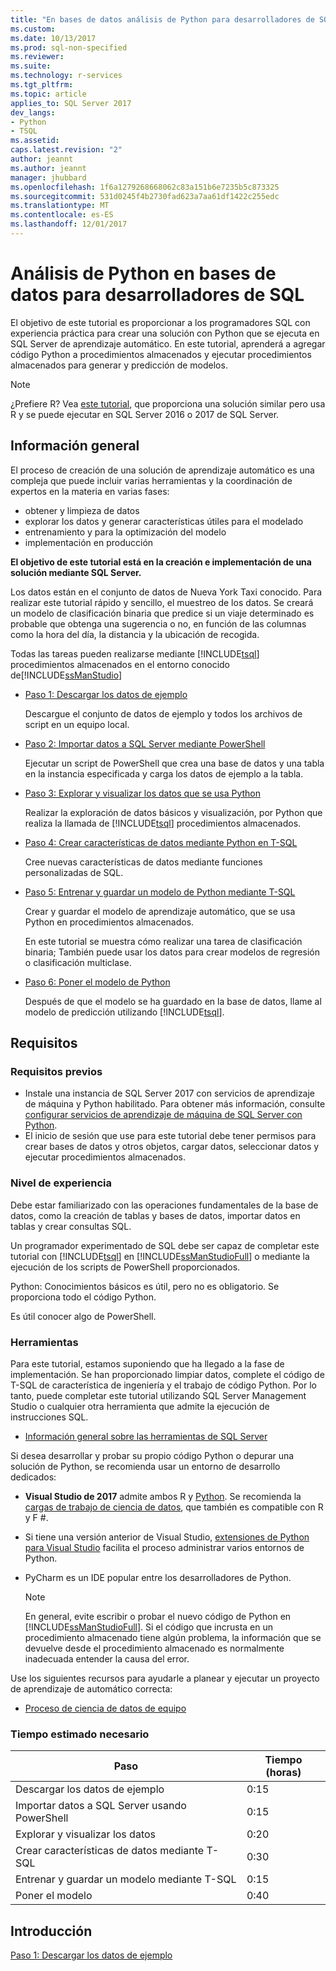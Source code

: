 ```yaml
---
title: "En bases de datos análisis de Python para desarrolladores de SQL | Documentos de Microsoft"
ms.custom: 
ms.date: 10/13/2017
ms.prod: sql-non-specified
ms.reviewer: 
ms.suite: 
ms.technology: r-services
ms.tgt_pltfrm: 
ms.topic: article
applies_to: SQL Server 2017
dev_langs:
- Python
- TSQL
ms.assetid: 
caps.latest.revision: "2"
author: jeannt
ms.author: jeannt
manager: jhubbard
ms.openlocfilehash: 1f6a1279268668062c83a151b6e7235b5c873325
ms.sourcegitcommit: 531d0245f4b2730fad623a7aa61df1422c255edc
ms.translationtype: MT
ms.contentlocale: es-ES
ms.lasthandoff: 12/01/2017
---
```

# <a name="in-database-python-analytics-for-sql-developers"></a>Análisis de Python en bases de datos para desarrolladores de SQL

El objetivo de este tutorial es proporcionar a los programadores SQL con experiencia práctica para crear una solución con Python que se ejecuta en SQL Server de aprendizaje automático. En este tutorial, aprenderá a agregar código Python a procedimientos almacenados y ejecutar procedimientos almacenados para generar y predicción de modelos.

> [!NOTE]
> ¿Prefiere R? Vea [este tutorial](sqldev-in-database-r-for-sql-developers.md), que proporciona una solución similar pero usa R y se puede ejecutar en SQL Server 2016 o 2017 de SQL Server.

## <a name="overview"></a>Información general

El proceso de creación de una solución de aprendizaje automático es una compleja que puede incluir varias herramientas y la coordinación de expertos en la materia en varias fases:

+ obtener y limpieza de datos
+ explorar los datos y generar características útiles para el modelado
+ entrenamiento y para la optimización del modelo
+ implementación en producción

**El objetivo de este tutorial está en la creación e implementación de una solución mediante SQL Server.**

Los datos están en el conjunto de datos de Nueva York Taxi conocido. Para realizar este tutorial rápido y sencillo, el muestreo de los datos. Se creará un modelo de clasificación binaria que predice si un viaje determinado es probable que obtenga una sugerencia o no, en función de las columnas como la hora del día, la distancia y la ubicación de recogida.

Todas las tareas pueden realizarse mediante [!INCLUDE[tsql](../../includes/tsql-md.md)] procedimientos almacenados en el entorno conocido de[!INCLUDE[ssManStudio](../../includes/ssmanstudio-md.md)]

- [Paso 1: Descargar los datos de ejemplo](sqldev-py1-download-the-sample-data.md)

    Descargue el conjunto de datos de ejemplo y todos los archivos de script en un equipo local.

- [Paso 2: Importar datos a SQL Server mediante PowerShell](sqldev-py2-import-data-to-sql-server-using-powershell.md)

    Ejecutar un script de PowerShell que crea una base de datos y una tabla en la instancia especificada y carga los datos de ejemplo a la tabla.

- [Paso 3: Explorar y visualizar los datos que se usa Python](sqldev-py3-explore-and-visualize-the-data.md)

    Realizar la exploración de datos básicos y visualización, por Python que realiza la llamada de [!INCLUDE[tsql](../../includes/tsql-md.md)] procedimientos almacenados.

- [Paso 4: Crear características de datos mediante Python en T-SQL](sqldev-py5-train-and-save-a-model-using-t-sql.md)

    Cree nuevas características de datos mediante funciones personalizadas de SQL.
  
- [Paso 5: Entrenar y guardar un modelo de Python mediante T-SQL](sqldev-py5-train-and-save-a-model-using-t-sql.md)

    Crear y guardar el modelo de aprendizaje automático, que se usa Python en procedimientos almacenados.
  
    En este tutorial se muestra cómo realizar una tarea de clasificación binaria; También puede usar los datos para crear modelos de regresión o clasificación multiclase.

  
-  [Paso 6: Poner el modelo de Python](sqldev-py6-operationalize-the-model.md)

    Después de que el modelo se ha guardado en la base de datos, llame al modelo de predicción utilizando [!INCLUDE[tsql](../../includes/tsql-md.md)].

## <a name="requirements"></a>Requisitos

### <a name="prerequisites"></a>Requisitos previos

+ Instale una instancia de SQL Server 2017 con servicios de aprendizaje de máquina y Python habilitado. Para obtener más información, consulte [configurar servicios de aprendizaje de máquina de SQL Server con Python](../python/setup-python-machine-learning-services.md).
+ El inicio de sesión que use para este tutorial debe tener permisos para crear bases de datos y otros objetos, cargar datos, seleccionar datos y ejecutar procedimientos almacenados.

### <a name="experience-level"></a>Nivel de experiencia

Debe estar familiarizado con las operaciones fundamentales de la base de datos, como la creación de tablas y bases de datos, importar datos en tablas y crear consultas SQL.

Un programador experimentado de SQL debe ser capaz de completar este tutorial con [!INCLUDE[tsql](../../includes/tsql-md.md)] en [!INCLUDE[ssManStudioFull](../../includes/ssmanstudiofull-md.md)] o mediante la ejecución de los scripts de PowerShell proporcionados.

Python: Conocimientos básicos es útil, pero no es obligatorio. Se proporciona todo el código Python.

Es útil conocer algo de PowerShell.

### <a name="tools"></a>Herramientas

Para este tutorial, estamos suponiendo que ha llegado a la fase de implementación. Se han proporcionado limpiar datos, complete el código de T-SQL de característica de ingeniería y el trabajo de código Python. Por lo tanto, puede completar este tutorial utilizando SQL Server Management Studio o cualquier otra herramienta que admite la ejecución de instrucciones SQL.

+ [Información general sobre las herramientas de SQL Server](https://docs.microsoft.com/sql/tools/overview-sql-tools) 

Si desea desarrollar y probar su propio código Python o depurar una solución de Python, se recomienda usar un entorno de desarrollo dedicados:

+ **Visual Studio de 2017** admite ambos R y [Python](https://blogs.msdn.microsoft.com/visualstudio/2017/05/12/a-lap-around-python-in-visual-studio-2017/). Se recomienda la [cargas de trabajo de ciencia de datos](https://blogs.msdn.microsoft.com/visualstudio/2016/11/18/data-science-workloads-in-visual-studio-2017-rc/), que también es compatible con R y F #.
+ Si tiene una versión anterior de Visual Studio, [extensiones de Python para Visual Studio](https://docs.microsoft.com/visualstudio/python/python-in-visual-studio) facilita el proceso administrar varios entornos de Python.
+ PyCharm es un IDE popular entre los desarrolladores de Python.

    > [!NOTE]
    > En general, evite escribir o probar el nuevo código de Python en [!INCLUDE[ssManStudioFull](../../includes/ssmanstudiofull-md.md)]. Si el código que incrusta en un procedimiento almacenado tiene algún problema, la información que se devuelve desde el procedimiento almacenado es normalmente inadecuada entender la causa del error.

Use los siguientes recursos para ayudarle a planear y ejecutar un proyecto de aprendizaje de automático correcta:

+ [Proceso de ciencia de datos de equipo](https://docs.microsoft.com/azure/machine-learning/team-data-science-process/overview)

### <a name="estimated-time-required"></a>Tiempo estimado necesario

|Paso| Tiempo (horas)|
|----|----|
|Descargar los datos de ejemplo| 0:15|
|Importar datos a SQL Server usando PowerShell|0:15|
|Explorar y visualizar los datos|0:20|
|Crear características de datos mediante T-SQL|0:30|
|Entrenar y guardar un modelo mediante T-SQL|0:15|
|Poner el modelo|0:40|

## <a name="get-started"></a>Introducción

  [Paso 1: Descargar los datos de ejemplo](sqldev-py1-download-the-sample-data.md)
